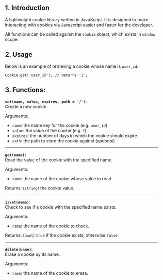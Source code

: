 ## 1. Introduction
A lightweight cookie library written in JavaScript. It is designed to make interacting with cookies via Javascript easier and faster for the developer.

All functions can be called against the `Cookie` object, which exists in `window` scope.

## 2. Usage

Below is an example of retrieving a cookie whose name is `user_id`:

    Cookie.get('user_id'); // Returns '1';
    
## 3. Functions:

**`set(name, value, expires, path = '/')`:**
<br />Create a new cookie.

Arguments:
 - `name`: the name key for the cookie (e.g. `user_id`)
 - `value`: the value of the cookie (e.g. `1`)
 - `expires`: the number of days in which the cookie should expire
 - `path`: the path to store the cookie against (*optional*)
----

**`get(name)`:**
<br />Read the value of the cookie with the specified name.

Arguments:
 - `name`: the name of the cookie whose value to read.
 
Returns: (`string`) the cookie value.

----

**`isset(name)`:**
<br />Check to see if a cookie with the specified name exists.

Arguments:
 - `name`: the name of the cookie to check.
 
Returns: (`bool`) `true` if the cookie exists, otherwise `false`.

----

**`delete(name)`:**
<br />Erase a cookie by its name.

Arguments:
 - `name`: the name of the cookie to erase.
